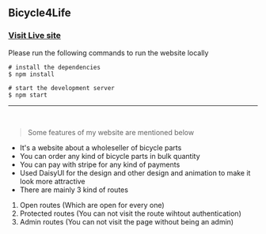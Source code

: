 ## Bicycle4Life

### [Visit Live site](https://bicycle4life-83943.web.app/)

Please run the following commands to run the website locally

```
# install the dependencies
$ npm install

# start the development server
$ npm start
```

---

<br/>

> Some features of my website are mentioned below

- It's a website about a wholeseller of bicycle parts
- You can order any kind of bicycle parts in bulk quantity
- You can pay with stripe for any kind of payments
- Used DaisyUI for the design and other design and animation to make it look more attractive
- There are mainly 3 kind of routes

1. Open routes (Which are open for every one)
2. Protected routes (You can not visit the route wihtout authentication)
3. Admin routes (You can not visit the page without being an admin)
